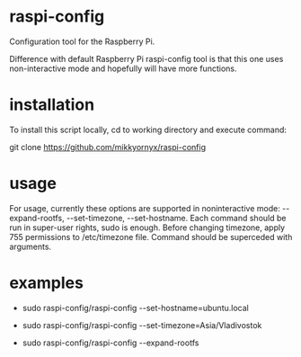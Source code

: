 # raspi-config
Configuration tool for the Raspberry Pi.

Difference with default Raspberry Pi raspi-config tool is that this one uses non-interactive mode and hopefully will have more functions.

# installation

To install this script locally, cd to working directory and execute command:

git clone https://github.com/mikkyornyx/raspi-config

# usage

For usage, currently these options are supported in noninteractive mode: --expand-rootfs, --set-timezone, --set-hostname. Each command should
be run in super-user rights, sudo is enough. Before changing timezone, apply 755 permissions to /etc/timezone file. Command should be superceded
with arguments.

# examples

* sudo raspi-config/raspi-config --set-hostname=ubuntu.local 

* sudo raspi-config/raspi-config --set-timezone=Asia/Vladivostok

* sudo raspi-config/raspi-config --expand-rootfs
